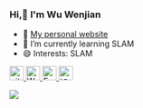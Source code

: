 ### Hi,👋 I'm Wu Wenjian

- 🏫 [My personal website](https://www.wuwenjian.me)
- 🌱 I’m currently learning SLAM
- 😄 Interests: SLAM

<p> 
  <a href="https://github.com/wenjianla?tab=followers"> <img src="https://img.shields.io/github/followers/wenjianla?label=Followers&style=plastic" height="25px" alt="github follow" /> </a>
  <a href="https://wuwenjian.me/"> <img src="https://img.shields.io/badge/&#8459-homepage-3875B7.svg?labelColor=21438A&style=plastic" height="25px" alt="Wu Wenjian">
  <a href="ch.wenjian@gmail.com"> <img src="https://img.shields.io/badge/gmail-%23D14836.svg?&style=plastic&logo=gmail&logoColor=white" height="25px" alt="Email">
  <a href="https://www.zhihu.com/people/wwenjian"><img src="https://img.shields.io/badge/知乎-0079FF.svg?style=plastic&logo=zhihu&logoColor=white" height="25px" alt="知乎"></a>
</p> 



![](https://github-readme-stats.vercel.app/api?username=wenjianla)
